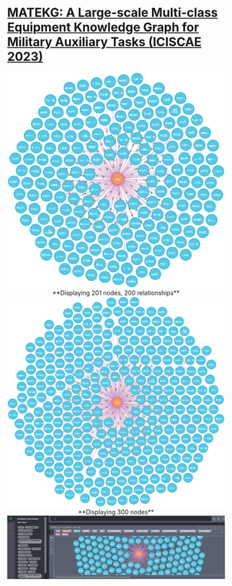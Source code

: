 # [MATEKG: A Large-scale Multi-class Equipment Knowledge Graph for Military Auxiliary Tasks (ICISCAE 2023)](https://ieeexplore.ieee.org/document/10393780)

<img src="figure/graph_200.png">
<center>
  **Displaying 201 nodes, 200 relationships**
</center>

<img src="figure/graph_400.png">
<center>
  **Displaying 300 nodes**
</center>

<img src="figure/graph_400_0.jpg">
